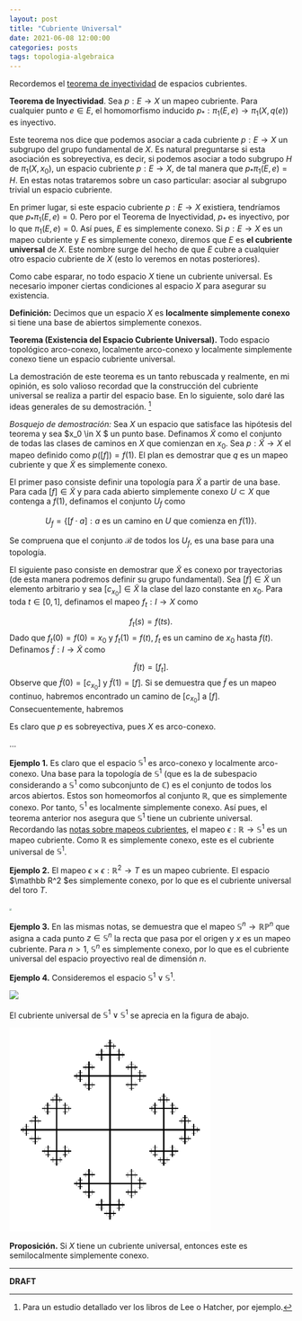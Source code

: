 ```yaml
---
layout: post
title: "Cubriente Universal"
date: 2021-06-08 12:00:00
categories: posts
tags: topologia-algebraica
---
```


Recordemos el [teorema de inyectividad](https://www.luisgrivas.com/blog/posts/2021/05/21/prop-levantamientos.html) de espacios cubrientes. 

**Teorema de Inyectividad**. Sea $p: E \rightarrow X$ un mapeo cubriente. Para cualquier punto $e \in E$, el homomorfismo inducido $p_\ast: \pi_1(E, e) \rightarrow \pi_1(X, q(e))$ es inyectivo. 

Este teorema nos dice que podemos asociar a cada cubriente $p: E \to X$ un subgrupo del grupo fundamental de $X$. Es natural preguntarse si esta asociación es sobreyectiva, es decir, si podemos asociar a todo subgrupo $H$ de $\pi_1(X, x_0)$, un espacio cubriente $p: E \to X$, de tal manera que $p_\ast \pi_1(E, e) = H$. En estas notas trataremos sobre un caso particular: asociar al subgrupo trivial un espacio cubriente. 

En primer lugar, si este espacio cubriente $p: E \to X$ existiera, tendríamos que $p_\ast \pi_1(E, e) = 0$. Pero por el Teorema de Inyectividad, $p_\ast$ es inyectivo, por lo que $\pi_1(E, e) = 0$. Así pues, $E$ es simplemente conexo. Si $p: E \to X$ es un mapeo cubriente y $E$ es simplemente conexo, diremos que $E$ es **el cubriente universal** de $X$. Este nombre surge del hecho de que $E$ cubre a cualquier otro espacio cubriente de $X$ (esto lo veremos en notas posteriores).

Como cabe esparar, no todo espacio $X$ tiene un cubriente universal. Es necesario imponer ciertas condiciones al espacio $X$ para asegurar su existencia.

**Definición:** Decimos que un espacio $X$ es **localmente simplemente conexo** si tiene una base de abiertos simplemente conexos. 

**Teorema (Existencia del Espacio Cubriente Universal).** Todo espacio topológico arco-conexo, localmente arco-conexo y localmente simplemente conexo tiene un espacio cubriente universal. 

La demostración de este teorema es un tanto rebuscada y realmente, en mi opinión, es solo valioso recordad que la construcción del cubriente universal se realiza a partir del espacio base. En lo siguiente, solo daré las ideas generales de su demostración. [^1]

*Bosquejo de demostración:* Sea $X$ un espacio que satisface las hipótesis del teorema y sea $x_0 \in X $ un punto base. Definamos $\widetilde{X}$ como el conjunto de todas las clases de caminos en $X$ que comienzan en $x_0$. Sea $p: \widetilde{X} \rightarrow X$ el mapeo definido como $p([f]) = f(1)$. El plan es demostrar que $q$ es un mapeo cubriente y que $\widetilde{X}$ es simplemente conexo.

El primer paso consiste definir una topología para $\widetilde X$ a partir de una base.  Para cada $[f] \in \widetilde{X}$ y para cada abierto simplemente conexo $U \subset X$ que contenga a $f(1)$, definamos el conjunto $U_f$ como 



$$
U_f = \{[f\cdot a]: a \text{ es un camino en } U \text{ que comienza en } f(1)\}.
$$

Se compruena que el conjunto $\mathcal B$ de todos los $U_f$, es una base para una topología. 

El siguiente paso consiste en demostrar que $\widetilde X$ es conexo por trayectorias (de esta manera podremos definir su grupo fundamental). Sea $[f] \in \widetilde X$ un elemento arbitrario y sea $[c_{x_0}]\in \widetilde X$ la clase del lazo constante en $x_0$. Para toda $t \in [0, 1]$, definamos el mapeo $f_t : I \to X$ como 



$$
f_t(s) = f(ts).
$$
Dado que $f_t(0) = f(0) = x_0$ y $f_t(1) = f(t)$, $f_t$ es un camino de $x_0$ hasta $f(t)$. Definamos $\widetilde f: I \to \widetilde X$ como 


$$
\widetilde f(t) = [f_t].
$$
Observe que $\widetilde f(0) = [c_{x_0}]$ y $\widetilde f(1) = [f ]$. Si se demuestra que $\widetilde f$ es un mapeo continuo, habremos encontrado un camino de $[c_{x_0}]$ a $[f]$. Consecuentemente, habremos

Es claro que $p$ es sobreyectiva, pues $X$ es arco-conexo. 

...

**Ejemplo 1.** Es claro que el espacio $\mathbb S^1$ es arco-conexo y localmente arco-conexo. Una base para la topología de $\mathbb S^1$ (que es la de subespacio considerando a $\mathbb S^1$ como subconjunto de $\mathbb C$) es el conjunto de todos los arcos abiertos. Estos son homeomorfos al conjunto $\mathbb R$,  que es simplemente conexo. Por tanto, $\mathbb S^1$ es localmente simplemente conexo. Así pues, el teorema anterior nos asegura que $\mathbb S^1$ tiene un cubriente universal. Recordando las [notas sobre mapeos cubrientes](https://www.luisgrivas.com/blog/posts/2021/03/04/espacios-cubrientes.html), el mapeo $\epsilon: \mathbb R \to \mathbb S^1$ es un mapeo cubriente. Como $\mathbb R$ es simplemente conexo, este es el cubriente universal de $\mathbb S^1$.

**Ejemplo 2.** El mapeo $\epsilon \times \epsilon: \mathbb R^2 \to T$ es un mapeo cubriente. El espacio $\mathbb R^2 $es simplemente conexo, por lo que es el cubriente universal del toro $T$.

<img src="https://upload.wikimedia.org/wikipedia/commons/a/aa/Torus-triang.png" style="zoom:25%;" />

**Ejemplo 3.** En las mismas notas, se demuestra que el mapeo $\mathbb S^n \to \mathbb{RP}^n$ que asigna a cada punto $z \in \mathbb S^n$ la recta que pasa por el origen y $x$ es un mapeo cubriente. Para $n > 1$, $\mathbb S^n$ es simplemente conexo, por lo que es el cubriente universal del espacio proyectivo real de dimensión $n$.

**Ejemplo 4.** Consideremos el espacio $\mathbb S^1 \vee \mathbb S^1$. 

![](https://upload.wikimedia.org/wikipedia/commons/6/65/Wedge_of_Two_Circles.png)

El cubriente universal de $\mathbb S^1 \vee \mathbb S^1$ se aprecia en la figura de abajo.

<img src="/assets/images/ucwedge.png" style="zoom:60%;" /> 

**Proposición.** Si $X$ tiene un cubriente universal, entonces este es semilocalmente simplemente conexo.

---

[^1]: Para un estudio detallado ver los libros de Lee o Hatcher, por ejemplo.



**DRAFT**

